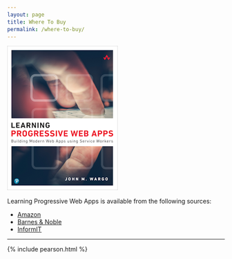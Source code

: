 ```yaml
---
layout: page
title: Where To Buy
permalink: /where-to-buy/
---
```


![Learning PWA Cover Image](/images/learning-pwa-256.png)

<!-- {% include amazon.html %} -->

Learning Progressive Web Apps is available from the following sources:

+ [Amazon](https://amzn.to/2SgvJjq)
+ [Barnes & Noble](https://www.barnesandnoble.com/w/learning-progressive-web-apps-john-m-wargo/1133107612)
+ [InformIT](http://www.informit.com/store/learning-progressive-web-apps-9780136484226)

--- 

{% include pearson.html %}